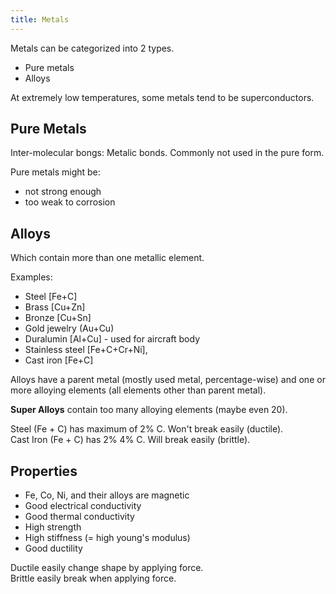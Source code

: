 ```yaml
---
title: Metals
---
```


Metals can be categorized into 2 types.

- Pure metals
- Alloys

At extremely low temperatures, some metals tend to be superconductors.

## Pure Metals

Inter-molecular bongs: Metalic bonds. Commonly not used in the pure form.

Pure metals might be:

- not strong enough
- too weak to corrosion

## Alloys

Which contain more than one metallic element.

Examples:

- Steel [Fe+C]
- Brass [Cu+Zn]
- Bronze [Cu+Sn]
- Gold jewelry (Au+Cu)
- Duralumin [Al+Cu] - used for aircraft body
- Stainless steel [Fe+C+Cr+Ni],
- Cast iron [Fe+C]

Alloys have a parent metal (mostly used metal, percentage-wise) and one or more
alloying elements (all elements other than parent metal).

**Super Alloys** contain too many alloying elements (maybe even 20).

Steel (Fe + C) has maximum of 2% C. Won't break easily (ductile).  
Cast Iron (Fe + C) has 2% 4% C. Will break easily (brittle).

## Properties

- Fe, Co, Ni, and their alloys are magnetic
- Good electrical conductivity
- Good thermal conductivity
- High strength
- High stiffness (= high young's modulus)
- Good ductility

Ductile easily change shape by applying force.  
Brittle easily break when applying force.
